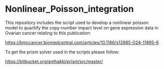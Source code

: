 # Nonlinear_Poisson_integration

This repository includes the script used to develop a nonlinear poisson model to quantify the copy-number impact level on gene expression data in Ovarian cancer relating to this publication: 

https://bmccancer.biomedcentral.com/articles/10.1186/s12885-024-11895-6


To get the prism solver used in the scripts please follow:

https://bitbucket.org/anthakki/prism/src/master/
